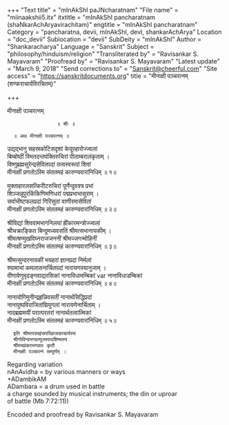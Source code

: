 +++
"Text title" = "mInAkShI paJNcharatnam"
"File name" = "miinaakshii5.itx"
itxtitle = "mInAkShI pancharatnam (shaNkarAchAryavirachitam)"
engtitle = "mInAkShI pancharatnam"
Category = "pancharatna, devii, mInAkShI, devI, shankarAchArya"
Location = "doc_devii"
Sublocation = "devii"
SubDeity = "mInAkShI"
Author = "Shankaracharya"
Language = "Sanskrit"
Subject = "philosophy/hinduism/religion"
"Transliterated by" = "Ravisankar S. Mayavaram"
"Proofread by" = "Ravisankar S. Mayavaram"
"Latest update" = "March 9, 2018"
"Send corrections to" = "Sanskrit@cheerful.com"
"Site access" = "https://sanskritdocuments.org"
title = "मीनाक्षी पञ्चरत्नम् (शण्कराचार्यविरचितम्)"

+++
  
 मीनाक्षी पञ्चरत्नम्   
  
                    ॥ श्रीः ॥  
  
      ॥ अथ मीनाक्षी पञ्चरत्नम् ॥  
  
उद्यद्भानु सहस्रकोटिसदृशां केयूरहारोज्ज्वलां  
बिम्बोष्ठीं स्मितदन्तपंक्तिरुचिरां पीताम्बरालंकृताम् ।  
विष्णुब्रह्मसुरेन्द्रसेवितपदां तत्वस्वरूपां शिवां  
मीनाक्षीं प्रणतोऽस्मि संततमहं कारुण्यवारांनिधिम् ॥ १॥  
  
मुक्ताहारलसत्किरीटरुचिरां पूर्णेन्दुवक्त्र प्रभां  
शिञ्जन्नूपुरकिंकिणिमणिधरां पद्मप्रभाभासुराम् ।  
सर्वाभीष्टफलप्रदां गिरिसुतां वाणीरमासेवितां  
मीनाक्षीं प्रणतोऽस्मि संततमहं कारुण्यवारांनिधिम् ॥ २॥  
  
श्रीविद्यां शिववामभागनिलयां ह्रींकारमन्त्रोज्ज्वलां  
श्रीचक्राङ्कित बिन्दुमध्यवसतिं श्रीमत्सभानायकीम् ।  
श्रीमत्षण्मुखविघ्नराजजननीं श्रीमज्जगन्मोहिनीं  
मीनाक्षीं प्रणतोऽस्मि संततमहं कारुण्यवारांनिधिम् ॥ ३॥  
  
श्रीमत्सुन्दरनायकीं भयहरां ज्ञानप्रदां निर्मलां  
श्यामाभां कमलासनार्चितपदां नारायणस्यानुजाम् ।  
वीणावेणुमृदङ्गवाद्यरसिकां नानाविधामम्बिकां  var  नानाविधाडम्बिकां  
मीनाक्षीं प्रणतोऽस्मि संततमहं कारुण्यवारांनिधिम् ॥ ४॥  
  
नानायोगिमुनीन्द्रहृन्निवसतीं नानार्थसिद्धिप्रदां  
नानापुष्पविराजितांघ्रियुगलां नारायणेनार्चिताम् ।  
नादब्रह्ममयीं परात्परतरां नानार्थतत्वात्मिकां  
मीनाक्षीं प्रणतोऽस्मि संततमहं कारुण्यवारांनिधिम् ॥ ५॥  
  
      इति श्रीमत्परमहंसपरिव्राजकाचार्यस्य  
      श्रीगोविन्दभगवत्पूज्यपादशिष्यस्य  
      श्रीमच्छंकरभगवतः कृतौ  
      मीनाक्षी पञ्चरत्नं सम्पूर्णम् ।  
  
Regarding variation   
nAnAvidha = by various manners or ways  
+ADambikAM  
ADambara = a drum used in battle  
a charge sounded by musical instruments; the din or uproar  
            of battle (Mb 7:72:11))  
  
Encoded and proofread by Ravisankar S. Mayavaram  
  
